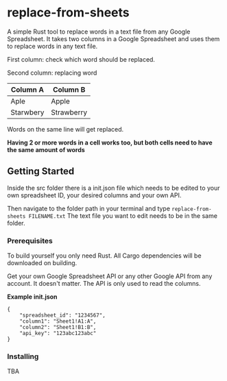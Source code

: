 # replace-from-sheets
A simple Rust tool to replace words in a text file from any Google Spreadsheet.
It takes two columns in a Google Spreadsheet and uses them to replace words in any text file.

First column: check which word should be replaced.

Second column: replacing word

| Column A  | Column B |
| ------------- | ------------- |
| Aple  | Apple  |
| Starwbery  | Strawberry  |

Words on the same line will get replaced.

**Having 2 or more words in a cell works too, but both cells need to have the same amount of words**

## Getting Started

Inside the src folder there is a init.json file which needs to be edited to your own spreadsheet ID, your desired columns and your own API.

Then navigate to the folder path in your terminal and type ```replace-from-sheets FILENAME.txt```
The text file you want to edit needs to be in the same folder.

### Prerequisites

To build yourself you only need Rust. All Cargo dependencies will be downloaded on building.

Get your own Google Spreadsheet API or any other Google API from any account. It doesn't matter. The API is only used to read the columns.

**Example init.json**
```
{
    "spreadsheet_id": "1234567",
    "column1": "Sheet1!A1:A",
    "column2": "Sheet1!B1:B",
    "api_key": "123abc123abc"
}
```

### Installing

TBA
